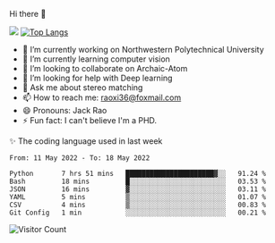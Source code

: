 Hi there 👋

![](https://github-readme-stats.vercel.app/api?username=Raohaocheng)
[![Top Langs](https://github-readme-stats.vercel.app/api/top-langs/?username=Raohaocheng&layout=compact)](https://github.com/anuraghazra/github-readme-stats)

- 🔭 I’m currently working on Northwestern Polytechnical University
- 🌱 I’m currently learning computer vision
- 👯 I’m looking to collaborate on Archaic-Atom
- 🤔 I’m looking for help with Deep learning
- 💬 Ask me about stereo matching
- 📫 How to reach me: raoxi36@foxmail.com
- 😄 Pronouns: Jack Rao
- ⚡ Fun fact: I can't believe I'm a PHD.

✨ The coding language used in last week
<!--START_SECTION:waka-->

```text
From: 11 May 2022 - To: 18 May 2022

Python       7 hrs 51 mins   ██████████████████████▓░░   91.24 %
Bash         18 mins         █░░░░░░░░░░░░░░░░░░░░░░░░   03.53 %
JSON         16 mins         ▓░░░░░░░░░░░░░░░░░░░░░░░░   03.11 %
YAML         5 mins          ▒░░░░░░░░░░░░░░░░░░░░░░░░   01.07 %
CSV          4 mins          ▒░░░░░░░░░░░░░░░░░░░░░░░░   00.83 %
Git Config   1 min           ░░░░░░░░░░░░░░░░░░░░░░░░░   00.21 %
```

<!--END_SECTION:waka-->

![Visitor Count](https://profile-counter.glitch.me/Raohaocheng/count.svg)
